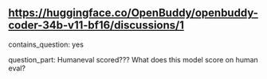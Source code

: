 ## https://huggingface.co/OpenBuddy/openbuddy-coder-34b-v11-bf16/discussions/1

contains_question: yes

question_part: Humaneval scored??? What does this model score on human eval?